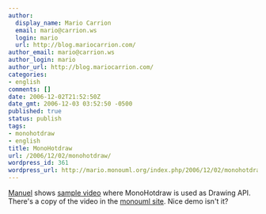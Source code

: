 ```yaml
---
author:
  display_name: Mario Carrion
  email: mario@carrion.ws
  login: mario
  url: http://blog.mariocarrion.com/
author_email: mario@carrion.ws
author_login: mario
author_url: http://blog.mariocarrion.com/
categories:
- english
comments: []
date: 2006-12-02T21:52:50Z
date_gmt: 2006-12-03 03:52:50 -0500
published: true
status: publish
tags:
- monohotdraw
- english
title: MonoHotdraw
url: /2006/12/02/monohotdraw/
wordpress_id: 361
wordpress_url: http://mario.monouml.org/index.php/2006/12/02/monohotdraw/
---
```


<p><a href="http://wiki.freaks-unidos.net/weblogs/ceronman/">Manuel</a> shows <a href="http://afrodita.unicauca.edu.co/~ceronman/blog/monohotdraw.ogg">sample video</a> where  MonoHotdraw is used as Drawing API. There's a copy of the video in the <a href="http://www.monouml.org/demos/monohotdraw_mentalmaps.ogg">monouml site</a>. Nice demo isn't it?</p>

